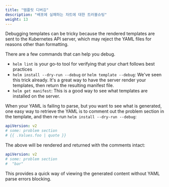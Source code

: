 ```yaml
---
title: "템플릿 디버깅"
description: "배포에 실패하는 차트에 대한 트러블슈팅"
weight: 13
---
```


Debugging templates can be tricky because the rendered templates are sent to the
Kubernetes API server, which may reject the YAML files for reasons other than
formatting.

There are a few commands that can help you debug.

- `helm lint` is your go-to tool for verifying that your chart follows best
  practices
- `helm install --dry-run --debug` or `helm template --debug`: We've seen this
  trick already. It's a great way to have the server render your templates,
  then return the resulting manifest file.
- `helm get manifest`: This is a good way to see what templates are installed on
  the server.

When your YAML is failing to parse, but you want to see what is generated, one
easy way to retrieve the YAML is to comment out the problem section in the
template, and then re-run `helm install --dry-run --debug`:

```yaml
apiVersion: v2
# some: problem section
# {{ .Values.foo | quote }}
```

The above will be rendered and returned with the comments intact:

```yaml
apiVersion: v2
# some: problem section
#  "bar"
```

This provides a quick way of viewing the generated content without YAML parse
errors blocking.
